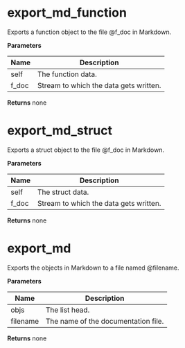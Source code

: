 

export_md_function
==================
Exports a function object to the file @f_doc
in Markdown.


**Parameters**

**Name** | **Description**
-------- | ---------------
self | The function data.
f_doc | Stream to which the data gets written.

**Returns**
none

export_md_struct
================
Exports a struct object to the file @f_doc
in Markdown.


**Parameters**

**Name** | **Description**
-------- | ---------------
self | The struct data.
f_doc | Stream to which the data gets written.

**Returns**
none

export_md
=========
Exports the objects in Markdown to a file named @filename.


**Parameters**

**Name** | **Description**
-------- | ---------------
objs | The list head.
filename | The name of the documentation file.

**Returns**
none


